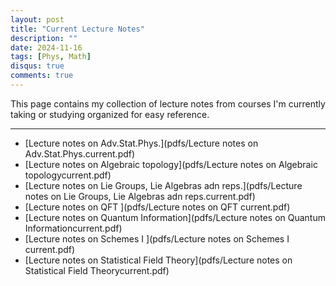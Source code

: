 ```yaml
---
layout: post
title: "Current Lecture Notes"
description: ""
date: 2024-11-16
tags: [Phys, Math]
disqus: true
comments: true
--- 
```

<!--more-->
This page contains my collection of lecture notes from courses I'm currently taking or studying organized for easy reference. 

---
+ [Lecture notes on Adv.Stat.Phys.](pdfs/Lecture notes on Adv.Stat.Phys.current.pdf)+ [Lecture notes on Algebraic topology](pdfs/Lecture notes on Algebraic topologycurrent.pdf)+ [Lecture notes on Lie Groups, Lie Algebras adn reps.](pdfs/Lecture notes on Lie Groups, Lie Algebras adn reps.current.pdf)+ [Lecture notes on QFT ](pdfs/Lecture notes on QFT current.pdf)+ [Lecture notes on Quantum Information](pdfs/Lecture notes on Quantum Informationcurrent.pdf)+ [Lecture notes on Schemes I ](pdfs/Lecture notes on Schemes I current.pdf)+ [Lecture notes on Statistical Field Theory](pdfs/Lecture notes on Statistical Field Theorycurrent.pdf)
